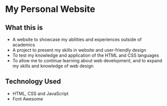 # My Personal Website

## What this is
 * A website to showcase my abilities and experiences outside of academics
 * A project to present my skills in website and user-friendly design
 * To test my knowledge and application of the HTML and CSS languages
 * To allow me to continue learning about web development, and to expand my skills and knowledge of web design

## Technology Used
  * HTML, CSS and JavaScript 
  * Font Awesome 

